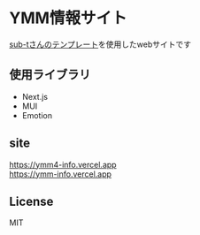 # YMM情報サイト

[sub-tさんのテンプレート](https://github.com/sub-t/next-mdx-site)を使用したwebサイトです

## 使用ライブラリ

- Next.js
- MUI
- Emotion

## site

https://ymm4-info.vercel.app  
https://ymm-info.vercel.app

## License

MIT
